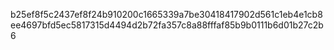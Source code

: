 b25ef8f5c2437ef8f24b910200c1665339a7be30418417902d561c1eb4e1cb8ee4697bfd5ec5817315d4494d2b72fa357c8a88fffaf85b9b0111b6d01b27c2b6
